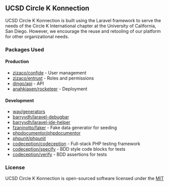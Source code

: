 ## UCSD Circle K Konnection

UCSD Circle K Konnection is built using the Laravel framework to serve the needs of the Circle K International chapter at the University of California, San Diego. However, we encourage the reuse and retooling of our platform for other organizational needs.

### Packages Used

#### Production
* [zizaco/confide](https://github.com/Zizaco/confide) - User management
* [zizaco/entrust](https://github.com/Zizaco/entrust) - Roles and permissions
* [dingo/api](https://github.com/dingo/api) - API
* [anahkiasen/rocketeer](http://rocketeer.autopergamene.eu) - Deployment

#### Development
* [way/generators](https://github.com/JeffreyWay/Laravel-4-Generators)
* [barryvdh/laravel-debugbar](https://github.com/barryvdh/laravel-debugbar)
* [barryvdh/laravel-ide-helper](https://github.com/barryvdh/laravel-ide-helper)
* [fzaninotto/faker](https://github.com/fzaninotto/faker) - Fake data generator for seeding
* [phpdocumentor/phpdocumentor](http://www.phpdoc.org)
* [phpunit/phpunit](http://phpunit.de)
* [codeception/codeception](http://codeception.com) - Full-stack PHP testing framework
* [codeception/specify](https://github.com/Codeception/Specify) - BDD style code blocks for tests
* [codeception/verify](https://github.com/Codeception/Verify) - BDD assertions for tests

### License

UCSD Circle K Konnection is open-sourced software licensed under the [MIT](http://opensource.org/licenses/MIT)
